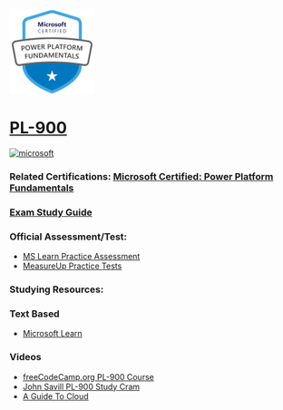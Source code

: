
<img src="/Images/certs/pl-900.png" width="150" height="150">

# [PL-900](https://learn.microsoft.com/en-us/certifications/exams/pl-900)
<a href='https://learn.microsoft.com/en-us/certifications/browse/?type=fundamentals' target="_blank"><img alt='microsoft' src='https://img.shields.io/badge/fundamentals-100000?style=for-the-badge&logo=microsoft&logoColor=white&labelColor=0078D4&color=212221'/></a> 

### Related Certifications: [Microsoft Certified: Power Platform Fundamentals](https://learn.microsoft.com/en-us/certifications/power-platform-fundamentals/)

### [Exam Study Guide](https://aka.ms/PL900-StudyGuide)

### Official Assessment/Test:
- [MS Learn Practice Assessment](https://learn.microsoft.com/en-us/certifications/exams/pl-900/practice/assessment?assessment-type=practice&assessmentId=34)
- [MeasureUp Practice Tests](https://www.measureup.com/microsoft-practice-test-pl-900-microsoft-power-platform-fundamentals.html)

### Studying Resources:

### Text Based 
- [Microsoft Learn](https://learn.microsoft.com/en-us/certifications/exams/pl-900)
### Videos
- [freeCodeCamp.org PL-900 Course](https://www.youtube.com/watch?v=ZTPcRWK0ytE)
- [John Savill PL-900 Study Cram](https://www.youtube.com/watch?v=lbPHM-MiEUA)
- [A Guide To Cloud](https://www.youtube.com/playlist?list=PLhLKc18P9YOAw_Iuo68yy47_HDoH7AT1N)


